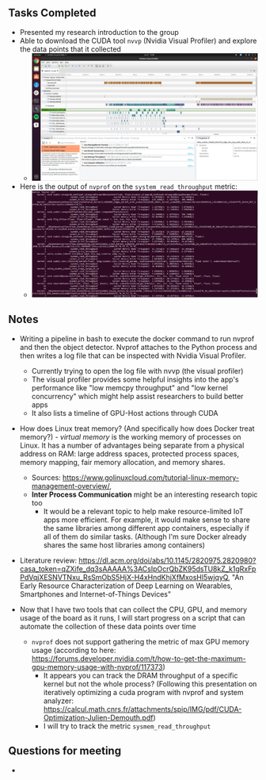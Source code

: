 ## Tasks Completed

- Presented my research introduction to the group
- Able to download the CUDA tool `nvvp` (Nvidia Visual Profiler) and explore the data points that it collected
  - ![Visual Profiler](pics/visual_profiler_ex1.png)
- Here is the output of `nvprof` on the `system_read_throughput` metric:
  - ![Log](pics/nvprof_throughput_log.png) 

## Notes

- Writing a pipeline in bash to execute the docker command to run nvprof and then the object detector. Nvprof attaches to the Python process and then writes a log file that can be inspected with Nvidia Visual Profiler.

  - Currently trying to open the log file with nvvp (the visual profiler)
  - The visual profiler provides some helpful insights into the app's performance like "low memcpy throughput" and "low kernel concurrency" which might help assist researchers to build better apps
  - It also lists a timeline of GPU-Host actions through CUDA

- How does Linux treat memory? (And specifically how does Docker treat memory?) - *virtual memory* is the working memory of processes on Linux. It has a number of advantages being separate from a physical address on RAM: large address spaces, protected process spaces, memory mapping, fair memory allocation, and memory shares.

  - Sources: https://www.golinuxcloud.com/tutorial-linux-memory-management-overview/, 
  - **Inter Process Communication** might be an interesting research topic too
    - It would be a relevant topic to help make resource-limited IoT apps more efficient. For example, it would make sense to share the same libraries among different app containers, especially if all of them do similar tasks. (Although I'm sure Docker already shares the same host libraries among containers) 

- Literature review: https://dl.acm.org/doi/abs/10.1145/2820975.2820980?casa_token=qZXife_dq3sAAAAA%3ACsIpOcrQbZK95dsTU8kZ_k1gRxFpPdVqjXESNVTNxu_RsSmObS5HjX-H4xHndKhjXfMxosHl5wjqyQ, "An Early Resource Characterization of Deep Learning on Wearables, Smartphones and Internet-of-Things Devices"

- Now that I have two tools that can collect the CPU, GPU, and memory usage of the board as it runs, I will start progress on a script that can automate the collection of these data points over time

  - `nvprof` does not support gathering the metric of max GPU memory usage (according to here: https://forums.developer.nvidia.com/t/how-to-get-the-maximum-gpu-memory-usage-with-nvprof/117373)
    - It appears you can track the DRAM throughput of a specific kernel but not the whole process? (Following this presentation on iteratively optimizing a cuda program with nvprof and system analyzer: https://calcul.math.cnrs.fr/attachments/spip/IMG/pdf/CUDA-Optimization-Julien-Demouth.pdf)
    - I will try to track the metric `sysmem_read_throughput`

  

## Questions for meeting

- 

